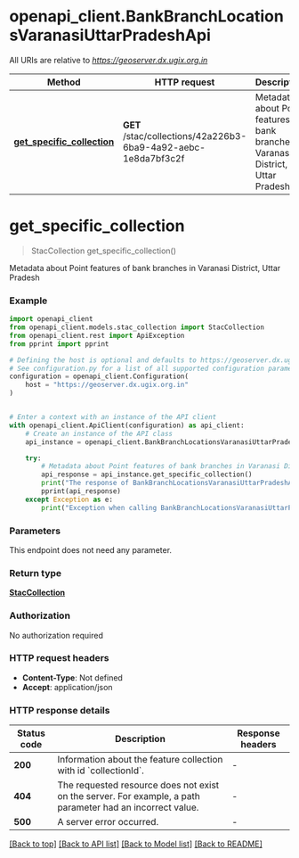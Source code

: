 # openapi_client.BankBranchLocationsVaranasiUttarPradeshApi

All URIs are relative to *https://geoserver.dx.ugix.org.in*

Method | HTTP request | Description
------------- | ------------- | -------------
[**get_specific_collection**](BankBranchLocationsVaranasiUttarPradeshApi.md#get_specific_collection) | **GET** /stac/collections/42a226b3-6ba9-4a92-aebc-1e8da7bf3c2f | Metadata about Point features of bank branches in Varanasi District, Uttar Pradesh


# **get_specific_collection**
> StacCollection get_specific_collection()

Metadata about Point features of bank branches in Varanasi District, Uttar Pradesh

### Example


```python
import openapi_client
from openapi_client.models.stac_collection import StacCollection
from openapi_client.rest import ApiException
from pprint import pprint

# Defining the host is optional and defaults to https://geoserver.dx.ugix.org.in
# See configuration.py for a list of all supported configuration parameters.
configuration = openapi_client.Configuration(
    host = "https://geoserver.dx.ugix.org.in"
)


# Enter a context with an instance of the API client
with openapi_client.ApiClient(configuration) as api_client:
    # Create an instance of the API class
    api_instance = openapi_client.BankBranchLocationsVaranasiUttarPradeshApi(api_client)

    try:
        # Metadata about Point features of bank branches in Varanasi District, Uttar Pradesh
        api_response = api_instance.get_specific_collection()
        print("The response of BankBranchLocationsVaranasiUttarPradeshApi->get_specific_collection:\n")
        pprint(api_response)
    except Exception as e:
        print("Exception when calling BankBranchLocationsVaranasiUttarPradeshApi->get_specific_collection: %s\n" % e)
```



### Parameters

This endpoint does not need any parameter.

### Return type

[**StacCollection**](StacCollection.md)

### Authorization

No authorization required

### HTTP request headers

 - **Content-Type**: Not defined
 - **Accept**: application/json

### HTTP response details

| Status code | Description | Response headers |
|-------------|-------------|------------------|
**200** | Information about the feature collection with id &#x60;collectionId&#x60;. |  -  |
**404** | The requested resource does not exist on the server. For example, a path parameter had an incorrect value. |  -  |
**500** | A server error occurred. |  -  |

[[Back to top]](#) [[Back to API list]](../README.md#documentation-for-api-endpoints) [[Back to Model list]](../README.md#documentation-for-models) [[Back to README]](../README.md)

